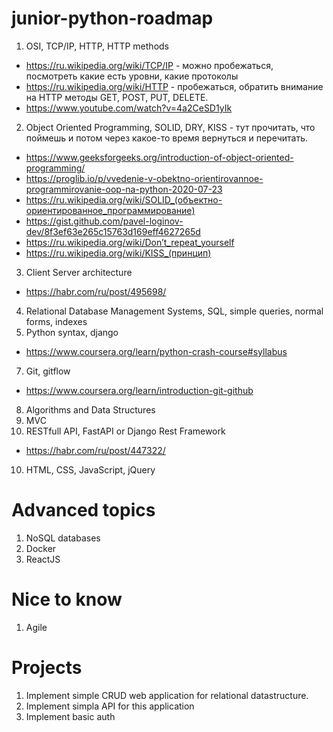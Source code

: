 # junior-python-roadmap

1) OSI, TCP/IP, HTTP, HTTP methods
  * https://ru.wikipedia.org/wiki/TCP/IP - можно пробежаться, посмотреть какие есть уровни, какие протоколы
  * https://ru.wikipedia.org/wiki/HTTP - пробежаться, обратить внимание на HTTP методы GET, POST, PUT, DELETE. 
  * https://www.youtube.com/watch?v=4a2CeSD1yIk

2) Object Oriented Programming, SOLID, DRY, KISS - тут прочитать, что поймешь и потом через какое-то время вернуться и перечитать.
  * https://www.geeksforgeeks.org/introduction-of-object-oriented-programming/
  * https://proglib.io/p/vvedenie-v-obektno-orientirovannoe-programmirovanie-oop-na-python-2020-07-23
  * https://ru.wikipedia.org/wiki/SOLID_(объектно-ориентированное_программирование)
  * https://gist.github.com/pavel-loginov-dev/8f3ef63e265c15763d169eff4627265d
  * https://ru.wikipedia.org/wiki/Don’t_repeat_yourself
  * https://ru.wikipedia.org/wiki/KISS_(принцип)

3) Client Server architecture 
  * https://habr.com/ru/post/495698/
  
4) Relational Database Management Systems, SQL, simple queries, normal forms, indexes
5) Python syntax, django
  * https://www.coursera.org/learn/python-crash-course#syllabus

7) Git, gitflow
  * https://www.coursera.org/learn/introduction-git-github
8) Algorithms and Data Structures
9) MVC
10) RESTfull API, FastAPI or Django Rest Framework
  * https://habr.com/ru/post/447322/
10) HTML, CSS, JavaScript, jQuery


# Advanced topics

1) NoSQL databases
2) Docker
3) ReactJS

# Nice to know
1) Agile

# Projects

1) Implement simple CRUD web application for relational datastructure.
2) Implement simpla API for this application
3) Implement basic auth
